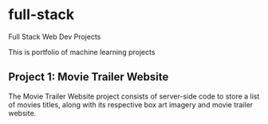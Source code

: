 # full-stack
Full Stack Web Dev Projects

This is portfolio of machine learning projects

## Project 1: Movie Trailer Website
The Movie Trailer Website project consists of server-side code to store a list of movies titles, along with its respective box art imagery and movie trailer website. 


